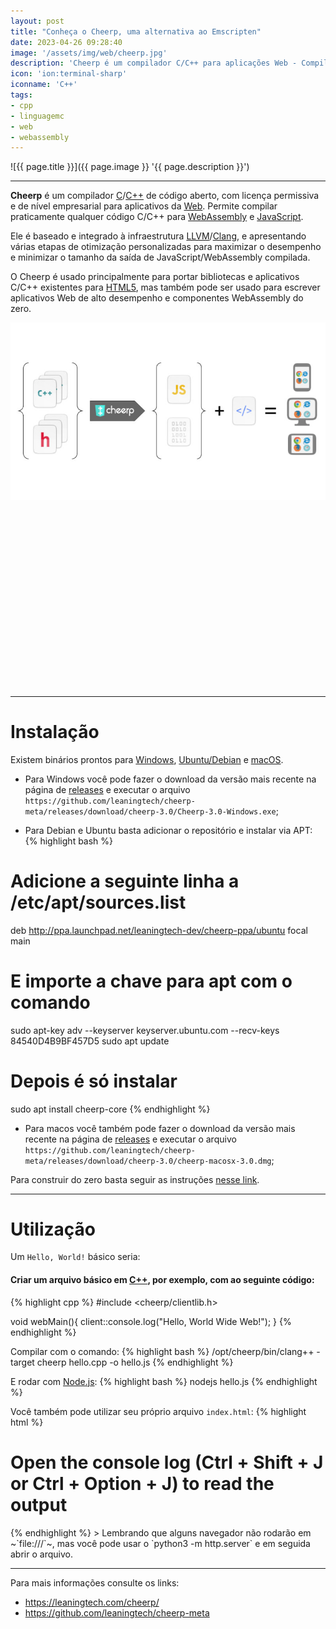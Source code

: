 ```yaml
---
layout: post
title: "Conheça o Cheerp, uma alternativa ao Emscripten"
date: 2023-04-26 09:28:40
image: '/assets/img/web/cheerp.jpg'
description: 'Cheerp é um compilador C/C++ para aplicações Web - Compila para WebAssembly e JavaScript.'
icon: 'ion:terminal-sharp'
iconname: 'C++'
tags:
- cpp
- linguagemc
- web
- webassembly
---
```


![{{ page.title }}]({{ page.image }} '{{ page.description }}')

---

**Cheerp** é um compilador [C](https://terminalroot.com.br/tags#linguagemc)/[C++](https://terminalroot.com.br/tags#cpp) de código aberto, com licença permissiva e de nível empresarial para aplicativos da [Web](https://terminalroot.com.br/tags#web). Permite compilar praticamente qualquer código C/C++ para [WebAssembly](https://terminalroot.com.br/tags#webassembly) e [JavaScript](https://terminalroot.com.br/tags#javascript).

Ele é baseado e integrado à infraestrutura [LLVM](https://terminalroot.com.br/tags#llvm)/[Clang](https://terminalroot.com.br/tags#clang), e apresentando várias etapas de otimização personalizadas para maximizar o desempenho e minimizar o tamanho da saída de JavaScript/WebAssembly compilada.

O Cheerp é usado principalmente para portar bibliotecas e aplicativos C/C++ existentes para [HTML5](https://terminalroot.com.br/tags#html), mas também pode ser usado para escrever aplicativos Web de alto desempenho e componentes WebAssembly do zero. 

![Cheerp](/assets/img/web/cheerp-meta.jpg) 


<!-- SQUARE - GAMES ROOT -->
<script async src="//pagead2.googlesyndication.com/pagead/js/adsbygoogle.js"></script>
<ins class="adsbygoogle"
style="display:inline-block;width:336px;height:280px"
data-ad-client="ca-pub-2838251107855362"
data-ad-slot="5351066970"></ins>
<script>
(adsbygoogle = window.adsbygoogle || []).push({});
</script>

---

# Instalação
Existem binários prontos para [Windows](https://terminalroot.com.br/tags#windows), [Ubuntu/Debian](https://terminalroot.com.br/tags#ubuntu) e [macOS](https://terminalroot.com.br/tags#macos).

+ Para Windows você pode fazer o download da versão mais recente na página de [releases](https://github.com/leaningtech/cheerp-meta/releases) e executar o arquivo `https://github.com/leaningtech/cheerp-meta/releases/download/cheerp-3.0/Cheerp-3.0-Windows.exe`;

+ Para Debian e Ubuntu basta adicionar o repositório e instalar via APT:
{% highlight bash %}
# Adicione a seguinte linha a /etc/apt/sources.list
deb http://ppa.launchpad.net/leaningtech-dev/cheerp-ppa/ubuntu focal main

# E importe a chave para apt com o comando
sudo apt-key adv --keyserver keyserver.ubuntu.com --recv-keys 84540D4B9BF457D5
sudo apt update

# Depois é só instalar
sudo apt install cheerp-core
{% endhighlight %}

+ Para macos você também pode fazer o download da versão mais recente na página de [releases](https://github.com/leaningtech/cheerp-meta/releases) e executar o arquivo `https://github.com/leaningtech/cheerp-meta/releases/download/cheerp-3.0/cheerp-macosx-3.0.dmg`;

Para construir do zero basta seguir as instruções [nesse link](https://docs.leaningtech.com/cheerp/Linux-build-instructions).

---

# Utilização
Um `Hello, World!` básico seria:

#### Criar um arquivo básico em [C++](https://terminalroot.com.br/tags#cpp), por exemplo, com ao seguinte código:
{% highlight cpp %}
#include <cheerp/clientlib.h>

void webMain(){
  client::console.log("Hello, World Wide Web!");
}
{% endhighlight %}

Compilar com o comando:
{% highlight bash %}
/opt/cheerp/bin/clang++ -target cheerp hello.cpp -o hello.js
{% endhighlight %}

E rodar com [Node.js](https://terminalroot.com.br/tags#nodejs):
{% highlight bash %}
nodejs hello.js
{% endhighlight %}

Você também pode utilizar seu próprio arquivo `index.html`:
{% highlight html %}
<!DOCTYPE html>
<html lang="en">
  <head>
    <meta charset="utf-8">
    <title>Cheerp example 0: hello</title>
    <script defer src="hello.js"></script>
  </head>
  <body>
  <h1 id="pagetitle">Open the console log
	(Ctrl + Shift + J or Ctrl + Option + J)
	to read the output</h1>
  </body>
</html>
{% endhighlight %}
> Lembrando que alguns navegador não rodarão em ~`file:///`~, mas você pode usar o `python3 -m http.server` e em seguida abrir o arquivo.

---

Para mais informações consulte os links:
+ <https://leaningtech.com/cheerp/>
+ <https://github.com/leaningtech/cheerp-meta>



